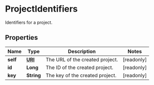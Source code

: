 

# ProjectIdentifiers

Identifiers for a project.
## Properties

Name | Type | Description | Notes
------------ | ------------- | ------------- | -------------
**self** | [**URI**](URI.md) | The URL of the created project. |  [readonly]
**id** | **Long** | The ID of the created project. |  [readonly]
**key** | **String** | The key of the created project. |  [readonly]



